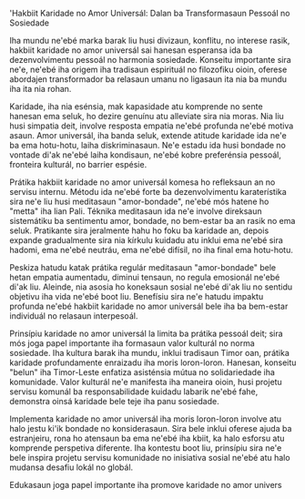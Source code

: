 'Hakbiit Karidade no Amor Universál: Dalan ba Transformasaun Pessoál no Sosiedade

Iha mundu ne'ebé marka barak liu husi divizaun, konflitu, no interese rasik, hakbiit karidade no amor universál sai hanesan esperansa ida ba dezenvolvimentu pessoál no harmonia sosiedade. Konseitu importante sira ne'e, ne'ebé iha origem iha tradisaun espirituál no filozofiku oioin, oferese abordajen transformador ba relasaun umanu no ligasaun ita nia ba mundu iha ita nia rohan.

Karidade, iha nia esénsia, mak kapasidade atu komprende no sente hanesan ema seluk, ho dezire genuínu atu alleviate sira nia moras. Nia liu husi simpatia deit, involve resposta empatia ne'ebé profunda ne'ebé motiva asaun. Amor universál, iha banda seluk, extende atitude karidade ida ne'e ba ema hotu-hotu, laiha diskriminasaun. Ne'e estadu ida husi bondade no vontade di'ak ne'ebé laiha kondisaun, ne'ebé kobre preferénsia pessoál, fronteira kulturál, no barrier espésie.

Prátika hakbiit karidade no amor universál komesa ho refleksaun an no servisu internu. Métodu ida ne'ebé forte ba dezenvolvimentu karaterístika sira ne'e liu husi meditasaun "amor-bondade", ne'ebé mós hatene ho "metta" iha lian Pali. Téknika meditasaun ida ne'e involve direksaun sistemátiku ba sentimentu amor, bondade, no bem-estar ba an rasik no ema seluk. Pratikante sira jeralmente hahu ho foku ba karidade an, depois expande gradualmente sira nia kírkulu kuidadu atu inklui ema ne'ebé sira hadomi, ema ne'ebé neutráu, ema ne'ebé difísil, no iha final ema hotu-hotu.

Peskiza hatudu katak prátika regulár meditasaun "amor-bondade" bele hetan empatia aumentadu, diminui tensaun, no regula emosionál ne'ebé di'ak liu. Aleinde, nia asosia ho koneksaun sosial ne'ebé di'ak liu no sentidu objetivu iha vida ne'ebé boot liu. Benefísiu sira ne'e hatudu impaktu profunda ne'ebé hakbiit karidade no amor universál bele iha ba bem-estar individuál no relasaun interpesoál.

Prinsípiu karidade no amor universál la limita ba prátika pessoál deit; sira mós joga papel importante iha formasaun valor kulturál no norma sosiedade. Iha kultura barak iha mundu, inklui tradisaun Timor oan, prátika karidade profundamente enraizadu iha moris loron-loron. Hanesan, konseitu "belun" iha Timor-Leste enfatiza asisténsia mútua no solidariedade iha komunidade. Valor kulturál ne'e manifesta iha maneira oioin, husi projetu servisu komunál ba responsabilidade kuidadu labarik ne'ebé fahe, demonstra oinsá karidade bele teje iha panu sosiedade.

Implementa karidade no amor universál iha moris loron-loron involve atu halo jestu ki'ik bondade no konsiderasaun. Sira bele inklui oferese ajuda ba estranjeiru, rona ho atensaun ba ema ne'ebé iha kbiit, ka halo esforsu atu komprende perspetiva diferente. Iha kontestu boot liu, prinsípiu sira ne'e bele inspira projetu servisu komunidade no inisiativa sosial ne'ebé atu halo mudansa desafiu lokál no globál.

Edukasaun joga papel importante iha promove karidade no amor univers